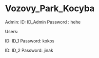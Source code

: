 # Vozovy_Park_Kocyba
Admin:
ID: ID_Admin
Password : hehe

Users:

ID: ID_1
Password: kokos

ID: ID_2
Password: jinak
